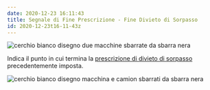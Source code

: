 ```yaml
---
date: 2020-12-23 16:11:43
title: Segnale di Fine Prescrizione - Fine Divieto di Sorpasso
id: 2020-12-23t16-11-43z
---
```


![cerchio bianco disegno due macchine sbarrate da sbarra
nera](./images/fine-divieto-sorpasso.png)

Indica il punto in cui termina la
[prescrizione di divieto di sorpasso](./2020-12-21t21-28-13z.md) precedentemente
imposta.

![cerchio bianco disegno macchina e camion sbarrati da sbarra
nera](./images/fine-divieto-sorpasso-pesanti.png)
